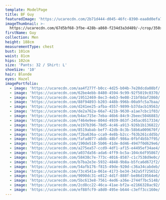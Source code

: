 ```yaml
---
template: ModelPage
title: BF Guy
featuredImage: 'https://ucarecdn.com/2b71d444-d045-46fc-8390-eaa8d0efa7d1/'
imageThumbnail: >-
  https://ucarecdn.com/67d5bf68-3fbe-428b-a860-f234d3a3d489/-/crop/350x447/91,16/-/preview/
firstName: Guy
collection: Men
height: 188cm
measurementType: chest
bust: 101cm
waist: 81cm
hips: 102cm
size: 'Pants: 32 / Shirt: L'
shoeSize: '10'
hair: Blonde
eyes: Hazel
imagePortfolio:
  - image: 'https://ucarecdn.com/aa4f277f-b0cc-4d25-b04b-7e20dcda08bf/'
  - image: 'https://ucarecdn.com/62be4ebb-8480-4594-9c99-92f5019c0370/'
  - image: 'https://ucarecdn.com/19512469-8ec3-4eb3-9e08-21bf8daf2860/'
  - image: 'https://ucarecdn.com/88f94893-b203-448b-996b-00a9fc5a7baa/'
  - image: 'https://ucarecdn.com/d241ee25-afba-4557-9899-b37dacb19563/'
  - image: 'https://ucarecdn.com/de2a762a-66a7-421b-9630-a1ae7cbc1f03/'
  - image: 'https://ucarecdn.com/b4ac715e-7eba-46b6-84c9-2beec5046883/'
  - image: 'https://ucarecdn.com/f464e9ee-804d-4939-863f-245ac0517334/'
  - image: 'https://ucarecdn.com/e197b396-78d5-4c46-a913-926b1b136822/'
  - image: 'https://ucarecdn.com/8519abab-bef7-42db-8c3b-58b6a009670f/'
  - image: 'https://ucarecdn.com/f2ba636a-cca9-4e8b-b2cc-f63b261cdd5b/'
  - image: 'https://ucarecdn.com/fafad077-a8db-48bf-986a-0fbf4b5b7f95/'
  - image: 'https://ucarecdn.com/190de518-5b06-41de-8d46-4947f0d629e6/'
  - image: 'https://ucarecdn.com/a275ea57-ccd9-4df1-af15-e4495ef34ae4/'
  - image: 'https://ucarecdn.com/a037da56-ada6-4ff9-bc5a-104c6df95867/'
  - image: 'https://ucarecdn.com/58438c7e-773c-4016-8587-c1c7538d9e0c/'
  - image: 'https://ucarecdn.com/b7ba2e3e-5932-4848-9b8a-b5fca6d672f2/'
  - image: 'https://ucarecdn.com/54afb176-f815-49de-920d-c36a34cabdeb/'
  - image: 'https://ucarecdn.com/73c4541a-061e-4173-be34-342a5f725652/'
  - image: 'https://ucarecdn.com/9090dc31-e812-4d1f-888f-be86d19564e6/'
  - image: 'https://ucarecdn.com/5bc613e8-7561-4ed6-a36e-2744f7bc5148/'
  - image: 'https://ucarecdn.com/2cd8cc22-46ca-41ae-bf2a-e2166328ac92/'
  - image: 'https://ucarecdn.com/ef88fcf9-a8d0-495e-b644-c3eff3cc160e/'
---
```


